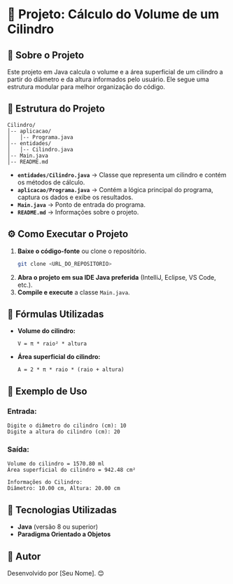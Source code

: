 # 📌 Projeto: Cálculo do Volume de um Cilindro

## 📖 Sobre o Projeto
Este projeto em Java calcula o volume e a área superficial de um cilindro a partir do diâmetro e da altura informados pelo usuário. Ele segue uma estrutura modular para melhor organização do código.

## 📂 Estrutura do Projeto
```
Cilindro/
│-- aplicacao/
│   │-- Programa.java
│-- entidades/
│   │-- Cilindro.java
│-- Main.java
│-- README.md
```
- **`entidades/Cilindro.java`** → Classe que representa um cilindro e contém os métodos de cálculo.
- **`aplicacao/Programa.java`** → Contém a lógica principal do programa, captura os dados e exibe os resultados.
- **`Main.java`** → Ponto de entrada do programa.
- **`README.md`** → Informações sobre o projeto.

## ⚙️ Como Executar o Projeto
1. **Baixe o código-fonte** ou clone o repositório.
   ```sh
   git clone <URL_DO_REPOSITORIO>
   ```
2. **Abra o projeto em sua IDE Java preferida** (IntelliJ, Eclipse, VS Code, etc.).
3. **Compile e execute** a classe `Main.java`.

## 🧮 Fórmulas Utilizadas
- **Volume do cilindro:**
  ```
  V = π * raio² * altura
  ```
- **Área superficial do cilindro:**
  ```
  A = 2 * π * raio * (raio + altura)
  ```

## 📌 Exemplo de Uso
### Entrada:
```
Digite o diâmetro do cilindro (cm): 10
Digite a altura do cilindro (cm): 20
```
### Saída:
```
Volume do cilindro = 1570.80 ml
Área superficial do cilindro = 942.48 cm²

Informações do Cilindro:
Diâmetro: 10.00 cm, Altura: 20.00 cm
```

## 🚀 Tecnologias Utilizadas
- **Java** (versão 8 ou superior)
- **Paradigma Orientado a Objetos**

## 📌 Autor
Desenvolvido por [Seu Nome]. 😊

